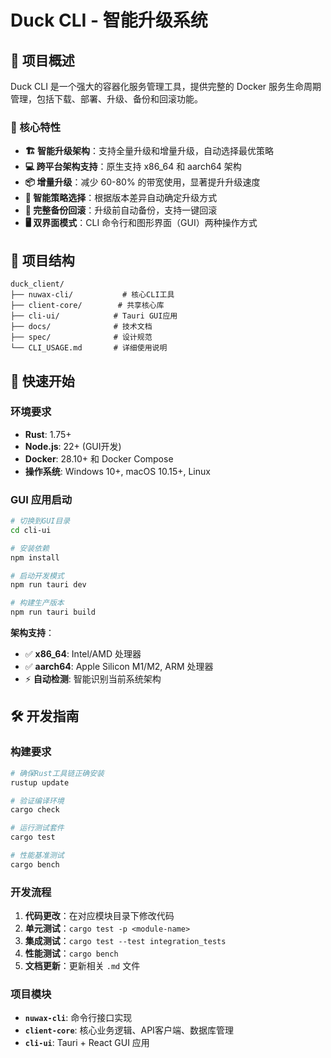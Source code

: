 # Duck CLI - 智能升级系统

## 🎯 项目概述

Duck CLI 是一个强大的容器化服务管理工具，提供完整的 Docker 服务生命周期管理，包括下载、部署、升级、备份和回滚功能。

### 🚀 核心特性

- **🏗️ 智能升级架构**：支持全量升级和增量升级，自动选择最优策略
- **💻 跨平台架构支持**：原生支持 x86_64 和 aarch64 架构
- **📦 增量升级**：减少 60-80% 的带宽使用，显著提升升级速度
- **🔄 智能策略选择**：根据版本差异自动确定升级方式
- **💾 完整备份回滚**：升级前自动备份，支持一键回滚
- **🖥️ 双界面模式**：CLI 命令行和图形界面（GUI）两种操作方式

## 📁 项目结构

```
duck_client/
├── nuwax-cli/           # 核心CLI工具
├── client-core/        # 共享核心库
├── cli-ui/            # Tauri GUI应用
├── docs/              # 技术文档
├── spec/              # 设计规范
└── CLI_USAGE.md       # 详细使用说明
```

## 🚀 快速开始

### 环境要求

- **Rust**: 1.75+
- **Node.js**: 22+ (GUI开发)
- **Docker**: 28.10+ 和 Docker Compose
- **操作系统**: Windows 10+, macOS 10.15+, Linux


### GUI 应用启动

```bash
# 切换到GUI目录
cd cli-ui

# 安装依赖
npm install

# 启动开发模式
npm run tauri dev

# 构建生产版本
npm run tauri build
```



**架构支持**：
- ✅ **x86_64**: Intel/AMD 处理器
- ✅ **aarch64**: Apple Silicon M1/M2, ARM 处理器
- ⚡ **自动检测**: 智能识别当前系统架构


## 🛠️ 开发指南

### 构建要求

```bash
# 确保Rust工具链正确安装
rustup update

# 验证编译环境
cargo check

# 运行测试套件
cargo test

# 性能基准测试
cargo bench
```

### 开发流程

1. **代码更改**：在对应模块目录下修改代码
2. **单元测试**：`cargo test -p <module-name>`
3. **集成测试**：`cargo test --test integration_tests`
4. **性能测试**：`cargo bench`
5. **文档更新**：更新相关 `.md` 文件

### 项目模块

- **`nuwax-cli`**: 命令行接口实现
- **`client-core`**: 核心业务逻辑、API客户端、数据库管理
- **`cli-ui`**: Tauri + React GUI 应用
